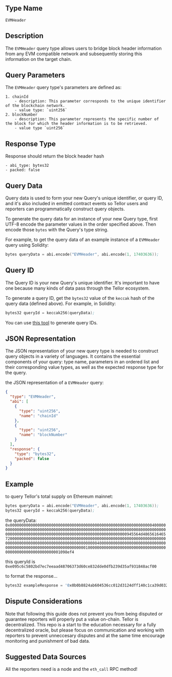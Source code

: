 ## Type Name

`EVMHeader`

## Description

The `EVMHeader` query type allows users to bridge block header information from any EVM compatible network and
subsequently storing this information on the target chain.

## Query Parameters

The `EVMHeader` query type's parameters are defined as:

```
1. chainId
    - description: This parameter corresponds to the unique identifier of the blockchain network.
    - value type: `uint256`
2. blockNumber
    - description: This parameter represents the specific number of the block for which the header information is to be retrieved.
    - value type `uint256`
```

## Response Type

Response should return the block header hash

```
- abi_type: bytes32
- packed: false
```

## Query Data

Query data is used to form your new Query's unique identifier, or query ID, and it's also included in emitted contract
events so Tellor users and reporters can programmatically construct query objects.

To generate the query data for an instance of your new Query type, first UTF-8 encode the parameter values in the order
specified above. Then encode those `bytes` with the Query's type string.

For example, to get the query data of an example instance of a `EVMHeader` query using Solidity:

```s
bytes queryData = abi.encode("EVMHeader", abi.encode(1, 17403636));
```

## Query ID

The Query ID is your new Query's unique identifier. It's important to have one because many kinds of data pass through
the Tellor ecosystem.

To generate a query ID, get the `bytes32` value of the `keccak` hash of the query data (defined above). For example, in
Solidity:

```s
bytes32 queryId = keccak256(queryData);
```

You can use [this tool](https://queryidbuilder.herokuapp.com/custom) to generate query IDs.

## JSON Representation

The JSON representation of your new query type is needed to construct query objects in a variety of languages. It
contains the essential components of your query: type name, parameters in an ordered list and their corresponding value
types, as well as the expected response type for the query.

the JSON representation of a `EVMHeader` query:

```json
{
  "type": "EVMHeader",
  "abi": [
    {
      "type": "uint256",
      "name": "chainId"
    },
    {
      "type": "uint256",
      "name": "blockNumber"
    }
  ],
  "response": {
    "type": "bytes32",
    "packed": false
  }
}
```

## Example

to query Tellor's total supply on Ethereum mainnet:

```s
bytes queryData = abi.encode("EVMHeader", abi.encode(1, 17403636));
bytes32 queryId = keccak256(queryData);
```

the queryData:
`0x00000000000000000000000000000000000000000000000000000000000000400000000000000000000000000000000000000000000000000000000000000080000000000000000000000000000000000000000000000000000000000000000945564d4865616465720000000000000000000000000000000000000000000000000000000000000000000000000000000000000000000000000000000000004000000000000000000000000000000000000000000000000000000000000000010000000000000000000000000000000000000000000000000000000001098ef4`

this queryId is `0xe095c6c5802bd7ec7eeaad48706373d60ce832dde0dfb239d35af931848acf00`

to format the response...

```s
bytes32 exampleResponse = '0x0b0b8824ab604536cc012d3124dff140c1ca39d032dcaa827fff69db63f5ebe3'
```

## Dispute Considerations

Note that following this guide does not prevent you from being disputed or guarantee reporters will properly put a value
on-chain. Tellor is decentralized. This repo is a start to the education necessary for a fully decentralized oracle, but
please focus on communication and working with reporters to prevent unneccesary disputes and at the same time encourage
monitoring and punishment of bad data.

## Suggested Data Sources

All the reporters need is a node and the `eth_call` RPC method!

